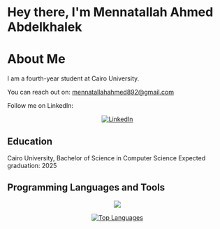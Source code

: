 # Hey there, I'm Mennatallah Ahmed Abdelkhalek

# About Me

I am a fourth-year student at Cairo University.

You can reach out on: mennatallahahmed892@gmail.com

Follow me on LinkedIn:
<p align="center">
    <a href="https://www.linkedin.com/in/mennatallah-ahmed-0b0a72277/" target="_blank" rel="noopener noreferrer">
        <img src="https://img.shields.io/badge/-LinkedIn-blue?style=for-the-badge&logo=linkedin&logoColor=white" alt="LinkedIn" />
    </a>
</p>


## Education

Cairo University, Bachelor of Science in Computer Science 
Expected graduation: 2025

## Programming Languages and Tools

<p align="center">
  <a href="https://go-skill-icons.vercel.app/">
    <img src="https://go-skill-icons.vercel.app/api/icons?i=html,css,bootstrap,js,git,github,python,cpp,sqlserver,java,spring,cs,dotnet,redhat,linux,ps,postman,xd,react,mongodb,sass,docker&perline=11" />
  </a>
</p>

<p align="center">
  <a href="https://github.com/anuraghazra/github-readme-stats">
   <img src="https://github-readme-stats.vercel.app/api/top-langs/?username=mennatallah222&layout=pie&cache_seconds=60" alt="Top Languages" />

  </a>
</p>


